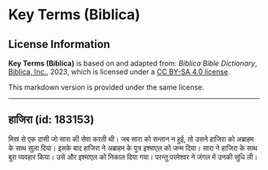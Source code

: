 # Key Terms (Biblica)

## License Information

**Key Terms (Biblica)** is based on and adapted from: _Biblica Bible Dictionary_, [Biblica, Inc.](https://www.biblica.com/), 2023, which is licensed under a [CC BY-SA 4.0 license](https://creativecommons.org/licenses/by-sa/4.0/legalcode.en).

This markdown version is provided under the same license.



--------------------------------

## हाजिरा (id: 183153)

मिस्र से एक दासी जो सारा की सेवा करती थी। जब सारा को सन्तान न हुई, तो उसने हाजिरा को अब्राहम के साथ सुला दिया। इसके बाद हाजिरा ने अब्राहम के पुत्र इश्माएल को जन्म दिया। सारा ने हाजिरा के साथ बुरा व्यवहार किया। उसे और इश्माएल को निकाल दिया गया। परन्तु परमेश्वर ने जंगल में उनकी सुधि ली।


